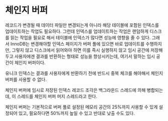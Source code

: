 # 체인지 버퍼

레코드가 변경될 때 데이터 파일만 변경되는게 아니라 해당 테이블에 포함된 인덱스를 업데이트하는 작업도 필요하다. 그런데 인덱스를 업데이트하는 작업은 랜덤하게 디스크를 읽는 작업을 필요로 해서 테이블에 인덱스가 많다면 성능에 영향을 줄 수 있다. 그래서 InnoDB는 변경해야할 인덱스 페이지가 버퍼 풀에 있으면 바로 업데이트를 수행하지만, 그렇지 않고 디스크에서 읽어와야 하면 이를 즉시 실행하지 않고 임시 공간에 저장해두고 사용자에겐 결과를 반환하는 형태로 성능을 향상시키는데, 여기서 말하는 임시 공간이 체인지 버퍼이다.

유니크 인덱스는 결과를 사용자에게 반환하기 전에 반드시 중복 체크를 해야해서 체인지 버퍼를 사용할 수 없다. 

체인지 버퍼에 임시로 저장된 인덱스 레코드 조각은 백그라운드 스레드에 의해 병합되는데, 이 스레드를 체인지 버퍼 머지 스레드라고 한다.

체인지 버퍼는 기본적으로 버퍼 풀로 설정된 메모리 공간의 25%까지 사용할 수 있게 설정되어 있고, 필요하다면 50%까지 높일 수 있고 반대로 낮출 수도 있다.

